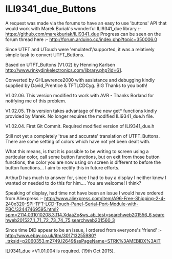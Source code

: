 # ILI9341_due_Buttons

A request was made via the forums to have an easy to use 'buttons' API that would work with Marek Buriak's wonderful ILI9341_due library :- https://github.com/marekburiak/ILI9341_due Progress can be seen on the forum thread here :- http://forum.arduino.cc/index.php?topic=350006.0

Since UTFT and UTouch were 'emulated'/supported, it was a relatively simple task to convert UTFT_Buttons.

Based on UTFT_Buttons (V1.02) by Henning Karlsen http://www.rinkydinkelectronics.com/library.php?id=61.

Converted by GHLawrence2000 with assistance and debugging kindly supplied by David_Prentice & TFTLCDCyg. BIG Thanks to you both!

V1.02.06. This version modified to work with AVR - Thanks Borland for notifying me of this problem.

V1.02.05. This version takes advantage of the new get* functions kindly provided by Marek. No longer requires the modified ILI9341_due.h file.

V1.02.04. First Git Commit. Required modified version of ILI9341_due.h

Still not yet a completely 'true and accurate' translation of UTFT_Buttons. There are some setting of colors which have not yet been dealt with.

What this means, is that it is possible to be writing to screen using a particular color, call some button functions, but on exit from those button functions, the color you are now using on screen is different to before the button functions... I aim to rectify this in future efforts.

ArthurD has much to answer for, since I had to buy a display I neither knew I wanted or needed to do this for him.... You are welcome! I think?

Speaking of display, had time not have been an issue I would have ordered from Aliexpress :- http://www.aliexpress.com/item/A96-Free-Shipping-2-4-240x320-SPI-TFT-LCD-Touch-Panel-Serial-Port-Module-with-PBC/32447469595.html?spm=2114.031010208.3.114.XdaaZq&ws_ab_test=searchweb201556_6,searchweb201527_1_71_72_73_74_75,searchweb201560_3

Since time DID appear to be an issue, I ordered from everyone's 'friend' :- http://www.ebay.co.uk/itm/301713255980?_trksid=p2060353.m2749.l2649&ssPageName=STRK%3AMEBIDX%3AIT

ILI9341_due >V1.01.004 is required. (19th Oct 2015).

